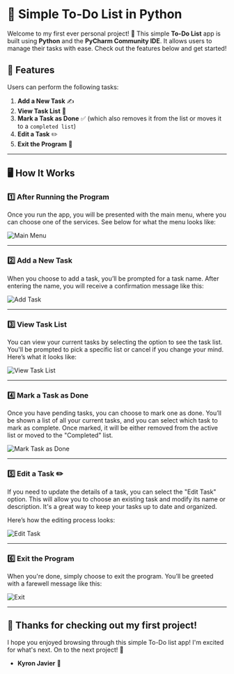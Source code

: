 # 📝 Simple To-Do List in Python

Welcome to my first ever personal project! 🎉 This simple **To-Do List** app is built using **Python** and the **PyCharm Community IDE**. It allows users to manage their tasks with ease. Check out the features below and get started!

## 🚀 Features
Users can perform the following tasks:
1. **Add a New Task** ✍️
2. **View Task List** 👀
3. **Mark a Task as Done** ✅ (which also removes it from the list or moves it to a `completed list`)
4. **Edit a Task** ✏️
5. **Exit the Program** 🚪

---

## 🖥️ How It Works

### 1️⃣ After Running the Program
Once you run the app, you will be presented with the main menu, where you can choose one of the services. See below for what the menu looks like:

![Main Menu](https://github.com/user-attachments/assets/3feeb45a-b921-4fc6-a814-92be5f741f22)

---

### 2️⃣ Add a New Task
When you choose to add a task, you’ll be prompted for a task name. After entering the name, you will receive a confirmation message like this:

![Add Task](https://github.com/user-attachments/assets/e06ee2cc-7c90-4488-b6dd-e6c5bddd1596)

---

### 3️⃣ View Task List
You can view your current tasks by selecting the option to see the task list. You'll be prompted to pick a specific list or cancel if you change your mind. Here’s what it looks like:

![View Task List](https://github.com/user-attachments/assets/cea8629a-8aa2-434a-9217-42a865eb08fe)

---

### 4️⃣ Mark a Task as Done
Once you have pending tasks, you can choose to mark one as done. You’ll be shown a list of all your current tasks, and you can select which task to mark as complete. Once marked, it will be either removed from the active list or moved to the "Completed" list.

![Mark Task as Done](https://github.com/user-attachments/assets/5b563bab-8927-4525-97d3-0b99160eb698)

---

### 5️⃣ Edit a Task ✏️
If you need to update the details of a task, you can select the "Edit Task" option. This will allow you to choose an existing task and modify its name or description. It's a great way to keep your tasks up to date and organized.

Here’s how the editing process looks:

![Edit Task](https://github.com/user-attachments/assets/af4cd399-6229-468b-99f9-4a3cba261ba3)

---

### 6️⃣ Exit the Program
When you're done, simply choose to exit the program. You’ll be greeted with a farewell message like this:

![Exit](https://github.com/user-attachments/assets/00408932-b7c5-4c5c-a38f-35c614880168)

---

## 🤖 Thanks for checking out my first project!

I hope you enjoyed browsing through this simple To-Do list app! I'm excited for what's next. On to the next project! 🚀

- **Kyron Javier** 🐼
